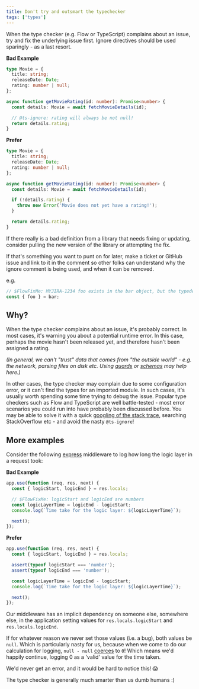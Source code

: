 ```yaml
---
title: Don't try and outsmart the typechecker
tags: ['types']
---
```


When the type checker (e.g. Flow or TypeScript) complains about an issue, try and
fix the underlying issue first. Ignore directives should be used sparingly - as a
last resort.

**Bad Example**

```typescript
type Movie = {
  title: string;
  releaseDate: Date;
  rating: number | null;
};

async function getMovieRating(id: number): Promise<number> {
  const details: Movie = await fetchMovieDetails(id);

  // @ts-ignore: rating will always be not null!
  return details.rating;
}
```

**Prefer**

```typescript
type Movie = {
  title: string;
  releaseDate: Date;
  rating: number | null;
};

async function getMovieRating(id: number): Promise<number> {
  const details: Movie = await fetchMovieDetails(id);

  if (!details.rating) {
    throw new Error('Movie does not yet have a rating!');
  }

  return details.rating;
}
```

If there really is a bad definition from a library that needs fixing or
updating, consider pulling the new version of the library or attempting the fix.

If that's something you want to punt on for later, make a ticket or GitHub issue
and link to it in the comment so other folks can understand why the ignore comment
is being used, and when it can be removed.

e.g.

```js
// $FlowFixMe: MYJIRA-1234 foo exists in the bar object, but the typedefs for MyBarLibrary aren't up to date yet. 
const { foo } = bar;
```

## Why?

When the type checker complains about an issue, it's probably correct. In most
cases, it's warning you about a potential runtime error. In this case, perhaps
the movie hasn't been released yet, and therefore hasn't been assigned a rating.

_(In general, we can't "trust" data that comes from "the outside world" - e.g.
the network, parsing files on disk etc. Using [guards][guards] or [schemas](ajv)
may help here.)_

[guards]: /return-early/
[ajv]: https://github.com/ajv-validator/ajv

In other cases, the type checker may complain due to some configuration error, or
it can't find the types for an imported module. In such cases, it's usually worth
spending some time trying to debug the issue. Popular type checkers such as Flow
and TypeScript are well battle-tested - most error scenarios you could run into
have probably been discussed before. You may be able to solve it with a quick
[googling of the stack trace](how-to-google), searching StackOverflow etc - and
avoid the nasty `@ts-ignore`!

[how-to-google]: https://dev.to/swyx/how-to-google-your-errors-2l6o

## More examples

Consider the following [express][express] middleware to log how long the logic
layer in a request took:

[express]: https://expressjs.com/

**Bad Example**

```js
app.use(function (req, res, next) {
  const { logicStart, logicEnd } = res.locals;

  // $FlowFixMe: logicStart and logicEnd are numbers
  const logicLayerTime = logicEnd - logicStart;
  console.log(`Time take for the logic layer: ${logicLayerTime}`);

  next();
});
```

**Prefer**

```js
app.use(function (req, res, next) {
  const { logicStart, logicEnd } = res.locals;

  assert(typeof logicStart === 'number');
  assert(typeof logicEnd === 'number');

  const logicLayerTime = logicEnd - logicStart;
  console.log(`Time take for the logic layer: ${logicLayerTime}`);

  next();
});
```

Our middleware has an implicit dependency on someone else, somewhere else, in the
application setting values for `res.locals.logicStart` and `res.locals.logicEnd`.

If for whatever reason we never set those values (i.e. a bug), both values be
`null`. Which is particularly nasty for us, because when we come to do our
calculation for logging, `null - null` [coerces][coercion] to `0`! Which means
we'd happily continue, logging 0 as a 'valid' value for the time taken.

We'd never get an error, and it would be hard to notice this! 😱

[coercion]: https://developer.mozilla.org/en-US/docs/Glossary/Type_coercion

The type checker is generally much smarter than us dumb humans :)
